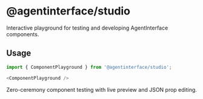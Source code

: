 # @agentinterface/studio

Interactive playground for testing and developing AgentInterface components.

## Usage

```typescript
import { ComponentPlayground } from '@agentinterface/studio';

<ComponentPlayground />
```

Zero-ceremony component testing with live preview and JSON prop editing.
